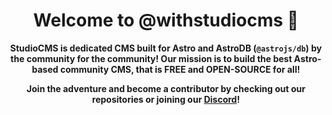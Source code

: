 <h1 align="center"><strong>Welcome to @withstudiocms 👋</strong></h1>
<p align="center">
  <strong>StudioCMS<strong> is dedicated CMS built for Astro and AstroDB (<code>@astrojs/db</code>) by the
    community for the community! Our mission is to build the best Astro-based community CMS, that is FREE
    and OPEN-SOURCE for all!
</p>

<p align="center">
  <strong>Join the adventure</strong> and become a contributor by checking out our repositories
    or joining our <a href="https://chat.studiocms.dev">Discord</a>!
</p>
